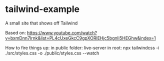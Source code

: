 # tailwind-example
A small site that shows off Tailwind

Based on:
https://www.youtube.com/watch?v=bxmDnn7lrnk&list=PL4cUxeGkcC9gpXORlEHjc5bgnIi5HEGhw&index=1

How to fire things up:
in public folder: live-server
in root: npx tailwindcss -i ./src/styles.css -o ./public/styles.css --watch
